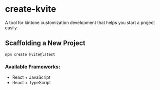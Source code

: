 # create-kvite
A tool for kintone customization development that helps you start a project easily.

## Scaffolding a New Project
```
npm create kvite@latest
```
### Available Frameworks:
- React + JavaScript
- React + TypeScript